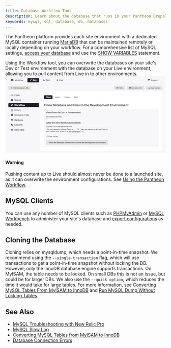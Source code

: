 ```yaml
---
title: Database Workflow Tool
description: Learn about the database that runs in your Pantheon Drupal or WordPress site.
keywords: mysql, sql, database, db, databases
---
```

The Pantheon platform provides each site environment with a dedicated MySQL container running [MariaDB](http://en.wikipedia.org/wiki/MariaDB) that can be maintained remotely or locally depending on your workflow. For a comprehensive list of MySQL settings, [access your database](/docs/articles/local/accessing-mysql-databases/#database-connection-information) and use the [SHOW VARIABLES](http://dev.mysql.com/doc/refman/5.0/en/show-variables.html) statement.

Using the Workflow tool, you can overwrite the databases on your site's Dev or Test environment with the database on your Live environment, allowing you to pull content from Live in to other environments.
![Workflow Tool](/source/docs/assets/images/interface-workflow-tool.png)
<div class="alert alert-danger"><h4>Warning</h4>
Pushing content up to Live should almost never be done to a launched site, as it can overwrite the environment configurations. See <a href="https://pantheon.io/docs/articles/sites/code/using-the-pantheon-workflow/">Using the Pantheon Workflow</a>. </div>

## MySQL Clients
You can use any number of MySQL clients such as [PHPMyAdmin](/docs/articles/local/using-phpmyadmin-to-locally-administer-a-database/) or [MySQL Workbench](/docs/articles/local/using-mysql-workbench-to-access-a-database/) to  administer your site's database
and [export configurations](/docs/articles/sites/code/using-the-pantheon-workflow/#exporting-configuration) as needed.

## Cloning the Database
Cloning relies on mysqldump, which needs a point-in-time snapshot. We recommend using the `--single-transaction` flag, which will use transactions to get a point-in-time snapshot without locking the DB. However, only the InnoDB database engine supports transactions. On MyISAM, the table needs to be locked. On small DBs this is not an issue, but could be for larger DBs. We also use the `--quick option`, which reduces the time it would take for large tables. For more information, see [Converting MySQL Tables From MyISAM to InnoDB](https://pantheon.io/docs/articles/sites/database/myisam-to-innodb/) and [Run MySQL Dump Without Locking Tables](http://stackoverflow.com/questions/104612/run-mysqldump-without-locking-tables).

## See Also
- [MySQL Troubleshooting with New Relic Pro](/docs/articles/sites/newrelic/mysql-troubleshooting-with-new-relic-pro/)
- [MySQL Slow Log](/docs/articles/sites/database/mysql-slow-log/)
- [Converting MySQL Tables from MyISAM to InnoDB](/docs/articles/sites/database/myisam-to-innodb/)
- [Database Connection Errors](/docs/articles/sites/database/database-connection-errors/)
